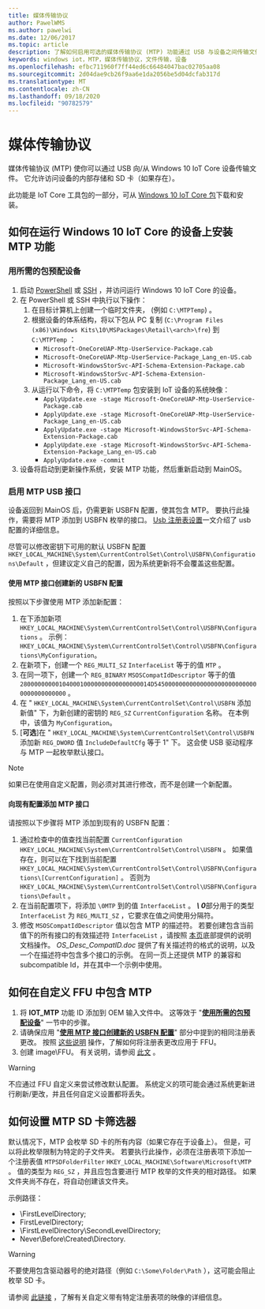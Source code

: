 ```yaml
---
title: 媒体传输协议
author: PawelWMS
ms.author: pawelwi
ms.date: 12/06/2017
ms.topic: article
description: 了解如何启用可选的媒体传输协议 (MTP) 功能通过 USB 与设备之间传输文件。
keywords: windows iot，MTP，媒体传输协议，文件传输，设备
ms.openlocfilehash: efbc711960f7ff44ed6c66484047bac02705aa08
ms.sourcegitcommit: 2d04dae9cb26f9aa6e1da2056be5d04dcfab317d
ms.translationtype: MT
ms.contentlocale: zh-CN
ms.lasthandoff: 09/18/2020
ms.locfileid: "90782579"
---
```

# <a name="media-transfer-protocol"></a>媒体传输协议
媒体传输协议 (MTP) 使你可以通过 USB 向/从 Windows 10 IoT Core 设备传输文件。 它允许访问设备的内部存储和 SD 卡（如果存在）。

此功能是 IoT Core 工具包的一部分，可从 [Windows 10 IoT Core 包](https://www.microsoft.com/en-us/download/details.aspx?id=55031)下载和安装。

## <a name="how-to-install-the-mtp-feature-on-a-device-running-windows-10-iot-core"></a>如何在运行 Windows 10 IoT Core 的设备上安装 MTP 功能

### <a name="provisioning-the-device-with-required-packages"></a>用所需的包预配设备

1. 启动 [PowerShell](../connect-your-device/PowerShell.md) 或 [SSH](../connect-your-device/SSH.md) ，并访问运行 Windows 10 IoT Core 的设备。
2. 在 PowerShell 或 SSH 中执行以下操作：
    1. 在目标计算机上创建一个临时文件夹， (例如 `C:\MTPTemp`) 。
    2. 根据设备的体系结构，将以下包从 PC 复制 (`C:\Program Files (x86)\Windows Kits\10\MSPackages\Retail\<arch>\fre`) 到 `C:\MTPTemp` ：
        * `Microsoft-OneCoreUAP-Mtp-UserService-Package.cab`
        * `Microsoft-OneCoreUAP-Mtp-UserService-Package_Lang_en-US.cab`
        * `Microsoft-WindowsStorSvc-API-Schema-Extension-Package.cab`
        * `Microsoft-WindowsStorSvc-API-Schema-Extension-Package_Lang_en-US.cab`
    3. 从运行以下命令，将 `C:\MTPTemp` 包安装到 IoT 设备的系统映像：
        * `ApplyUpdate.exe -stage Microsoft-OneCoreUAP-Mtp-UserService-Package.cab`
        * `ApplyUpdate.exe -stage Microsoft-OneCoreUAP-Mtp-UserService-Package_Lang_en-US.cab`
        * `ApplyUpdate.exe -stage Microsoft-WindowsStorSvc-API-Schema-Extension-Package.cab`
        * `ApplyUpdate.exe -stage Microsoft-WindowsStorSvc-API-Schema-Extension-Package_Lang_en-US.cab`
        * `ApplyUpdate.exe -commit`
3. 设备将启动到更新操作系统，安装 MTP 功能，然后重新启动到 MainOS。

### <a name="enabling-the-mtp-usb-interface"></a>启用 MTP USB 接口

设备返回到 MainOS 后，仍需更新 USBFN 配置，使其包含 MTP。 要执行此操作，需要将 MTP 添加到 USBFN 枚举的接口。
[Usb 注册表设置](https://docs.microsoft.com/windows-hardware/drivers/usbcon/usb-registry-settings-for-a-function-controller-driver)一文介绍了 usb 配置的详细信息。

尽管可以修改密钥下可用的默认 USBFN 配置 `HKEY_LOCAL_MACHINE\System\CurrentControlSet\Control\USBFN\Configurations\Default` ，但建议定义自己的配置，因为系统更新将不会覆盖这些配置。

#### <a name="creating-a-new-usbfn-configuration-with-the-mtp-interface"></a>使用 MTP 接口创建新的 USBFN 配置

按照以下步骤使用 MTP 添加新配置：
1. 在下添加新项 `HKEY_LOCAL_MACHINE\System\CurrentControlSet\Control\USBFN\Configurations` 。 示例：`HKEY_LOCAL_MACHINE\System\CurrentControlSet\Control\USBFN\Configurations\MyConfiguration`。
2. 在新项下，创建一个 `REG_MULTI_SZ` `InterfaceList` 等于的值 `MTP` 。
3. 在同一项下，创建一个 `REG_BINARY` `MSOSCompatIdDescriptor` 等于的值 `2800000000010400010000000000000000014D545000000000000000000000000000000000000000` 。
4. 在 " `HKEY_LOCAL_MACHINE\System\CurrentControlSet\Control\USBFN` 添加新值" 下，为新创建的密钥的 `REG_SZ` `CurrentConfiguration` 名称。 在本例中，该值为 `MyConfiguration`。
5. [**可选**]在 " `HKEY_LOCAL_MACHINE\System\CurrentControlSet\Control\USBFN` 添加新 `REG_DWORD` 值 `IncludeDefaultCfg` 等于 1" 下。 这会使 USB 驱动程序与 MTP 一起枚举默认接口。

> [!NOTE]
> 如果已在使用自定义配置，则必须对其进行修改，而不是创建一个新配置。

#### <a name="adding-the-mtp-interface-to-an-existing-configuration"></a>向现有配置添加 MTP 接口

请按照以下步骤将 MTP 添加到现有的 USBFN 配置：
1. 通过检查中的值查找当前配置 `CurrentConfiguration` `HKEY_LOCAL_MACHINE\System\CurrentControlSet\Control\USBFN` 。 如果值存在，则可以在下找到当前配置 `HKEY_LOCAL_MACHINE\System\CurrentControlSet\Control\USBFN\Configurations\[CurrentConfiguration]` 。 否则为 `HKEY_LOCAL_MACHINE\System\CurrentControlSet\Control\USBFN\Configurations\Default` 。
2. 在当前配置项下，将添加 `\0MTP` 到的值 `InterfaceList` 。 ***\ 0***部分用于的类型 `InterfaceList` 为 `REG_MULTI_SZ` ，它要求在值之间使用分隔符。
3. 修改 `MSOSCompatIdDescriptor` 值以包含 MTP 的描述符。 若要创建包含当前值下的所有接口的有效描述符 `InterfaceList` ，请按照 [本页](https://msdn.microsoft.com/windows/hardware/gg463179.aspx)底部提供的说明文档操作。 *OS_Desc_CompatID.doc* 提供了有关描述符的格式的说明，以及一个在描述符中包含多个接口的示例。 在同一页上还提供 MTP 的兼容和 subcompatible Id，并在其中一个示例中使用。

## <a name="how-to-include-mtp-in-your-custom-ffu"></a>如何在自定义 FFU 中包含 MTP

1. 将 **IOT_MTP** 功能 ID 添加到 OEM 输入文件中。 这等效于 "[**使用所需的包预配设备**](#provisioning-the-device-with-required-packages)" 一节中的步骤。
2. 请确保应用 "[**使用 MTP 接口创建新的 USBFN 配置**](#creating-a-new-usbfn-configuration-with-the-mtp-interface)" 部分中提到的相同注册表更改。 按照 [这些说明](https://docs.microsoft.com/windows-hardware/manufacture/iot/add-a-registry-setting-to-an-image) 操作，了解如何将注册表更改应用于 FFU。
3. 创建 image\FFU。 有关说明，请参阅 [此文](https://docs.microsoft.com/windows-hardware/manufacture/iot/create-a-basic-image) 。

> [!WARNING]
> 不应通过 FFU 自定义来尝试修改默认配置。 系统定义的项可能会通过系统更新进行刷新/更改，并且任何自定义设置都将丢失。

## <a name="how-to-set-up-the-mtp-sd-card-filter"></a>如何设置 MTP SD 卡筛选器

默认情况下，MTP 会枚举 SD 卡的所有内容（如果它存在于设备上）。 但是，可以将此枚举限制为特定的子文件夹。 若要执行此操作，必须在注册表项下添加一个注册表值 `MTPSDFolderFilter` `HKEY_LOCAL_MACHINE\Software\Microsoft\MTP` 。
值的类型为 `REG_SZ` ，并且应包含要进行 MTP 枚举的文件夹的相对路径。 如果文件夹尚不存在，将自动创建该文件夹。

示例路径：
- \FirstLevelDirectory;
- FirstLevelDirectory;
- \FirstLevelDirectory\SecondLevelDirectory;
- Never\Before\Created\Directory.

> [!WARNING]
> 不要使用包含驱动器号的绝对路径（例如 `C:\Some\Folder\Path` ），这可能会阻止枚举 SD 卡。

请参阅 [此链接](https://docs.microsoft.com/windows-hardware/manufacture/iot/add-a-registry-setting-to-an-image) ，了解有关自定义带有特定注册表项的映像的详细信息。
